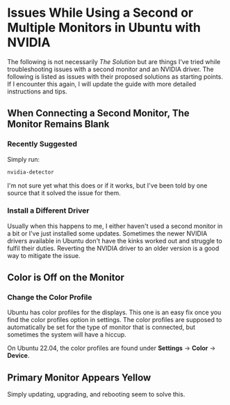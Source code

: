 # Issues While Using a Second or Multiple Monitors in Ubuntu with NVIDIA

The following is not necessarily *The Solution* but are things I've tried while troubleshooting issues with a second monitor and an NVIDIA driver. The following is listed as issues with their proposed solutions as starting points. If I encounter this again, I will update the guide with more detailed instructions and tips.
## When Connecting a Second Monitor, The Monitor Remains Blank
### Recently Suggested

Simply run:
```bash
nvidia-detector
```

I'm not sure yet what this does or if it works, but I've been told by one source that it solved the issue for them.
### Install a Different Driver

Usually when this happens to me, I either haven't used a second monitor in a bit or I've just installed some updates. Sometimes the newer NVIDIA drivers available in Ubuntu don't have the kinks worked out and struggle to fulfil their duties. Reverting the NVIDIA driver to an older version is a good way to mitigate the issue.
## Color is Off on the Monitor
### Change the Color Profile

Ubuntu has color profiles for the displays. This one is an easy fix once you find the color profiles option in settings. The color profiles are supposed to automatically be set for the type of monitor that is connected, but sometimes the system will have a hiccup.

On Ubuntu 22.04, the color profiles are found under **Settings** -> **Color** -> **Device**.

## Primary Monitor Appears Yellow

Simply updating, upgrading, and rebooting seem to solve this.